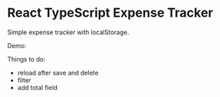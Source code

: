 # React TypeScript Expense Tracker

Simple expense tracker with localStorage.

Demo: 

Things to do:
- reload after save and delete
- filter
- add total field